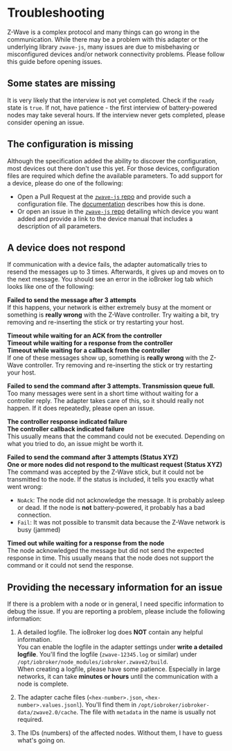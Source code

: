 # Troubleshooting

Z-Wave is a complex protocol and many things can go wrong in the communication. While there may be a problem with this adapter or the underlying library `zwave-js`, many issues are due to misbehaving or misconfigured devices and/or network connectivity problems. Please follow this guide before opening issues.

## Some states are missing

It is very likely that the interview is not yet completed. Check if the `ready` state is `true`. If not, have patience - the first interview of battery-powered nodes may take several hours. If the interview never gets completed, please consider opening an issue.

## The configuration is missing

Although the specification added the ability to discover the configuration, most devices out there don't use this yet. For those devices, configuration files are required which define the available parameters. To add support for a device, please do one of the following:

-   Open a Pull Request at the [`zwave-js` repo](https://github.com/AlCalzone/node-zwave-js) and provide such a configuration file. The [documentation](https://alcalzone.github.io/node-zwave-js/#/development/config-files) describes how this is done.
-   Or open an issue in the [`zwave-js` repo](https://github.com/AlCalzone/node-zwave-js) detailing which device you want added and provide a link to the device manual that includes a description of all parameters.

## A device does not respond

If communication with a device fails, the adapter automatically tries to resend the messages up to 3 times. Afterwards, it gives up and moves on to the next message. You should see an error in the ioBroker log tab which looks like one of the following:

**Failed to send the message after 3 attempts**  
If this happens, your network is either extremely busy at the moment or something is **really wrong** with the Z-Wave controller. Try waiting a bit, try removing and re-inserting the stick or try restarting your host.

**Timeout while waiting for an ACK from the controller**  
**Timeout while waiting for a response from the controller**  
**Timeout while waiting for a callback from the controller**  
If one of these messages show up, something is **really wrong** with the Z-Wave controller. Try removing and re-inserting the stick or try restarting your host.

**Failed to send the command after 3 attempts. Transmission queue full.**  
Too many messages were sent in a short time without waiting for a controller reply. The adapter takes care of this, so it should really not happen. If it does repeatedly, please open an issue.

**The controller response indicated failure**  
**The controller callback indicated failure**  
This usually means that the command could not be executed. Depending on what you tried to do, an issue might be worth it.

**Failed to send the command after 3 attempts (Status XYZ)**  
**One or more nodes did not respond to the multicast request (Status XYZ)**  
The command was accepted by the Z-Wave stick, but it could not be transmitted to the node. If the status is included, it tells you exactly what went wrong:

-   `NoAck`: The node did not acknowledge the message. It is probably asleep or dead. If the node is **not** battery-powered, it probably has a bad connection.
-   `Fail`: It was not possible to transmit data because the Z-Wave network is busy (jammed)

**Timed out while waiting for a response from the node**  
The node acknowledged the message but did not send the expected response in time. This usually means that the node does not support the command or it could not send the response.

## Providing the necessary information for an issue

If there is a problem with a node or in general, I need specific information to debug the issue. If you are reporting a problem, please include the following information:

1. A detailed logfile. The ioBroker log does **NOT** contain any helpful information.  
   You can enable the logfile in the adapter settings under **write a detailed logfile**. You'll find the logfile (`zwave-12345.log` or similar) under `/opt/iobroker/node_modules/iobroker.zwave2/build`.  
   When creating a logfile, please have some patience. Especially in large networks, it can take **minutes or hours** until the communication with a node is complete.

2. The adapter cache files (`<hex-number>.json`, `<hex-number>.values.jsonl`). You'll find them in `/opt/iobroker/iobroker-data/zwave2.0/cache`. The file with `metadata` in the name is usually not required.

3. The IDs (numbers) of the affected nodes. Without them, I have to guess what's going on.
